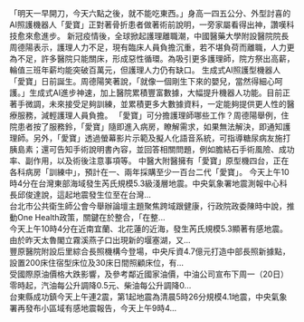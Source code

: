 
「明天一早開刀，今天六點之後，就不能吃東西。」身高一四五公分、外型討喜的AI照護機器人「愛寶」正對著骨折患者做著術前說明，一旁家屬看得出神，讚嘆科技愈來愈進步。
新冠疫情後，全球掀起護理離職潮，中國醫藥大學附設醫院院長周德陽表示，護理人力不足，現有臨床人員負擔沉重，若不堪負荷而離職，人力更為不足，許多醫院只能關床，形成惡性循環。為吸引更多護理師，院方祭出高薪，輪值三班年薪均能突破百萬元，但護理人力仍有缺口。
生成式AI照護型機器人「愛寶」日前誕生。周德陽笑著說，「就像一個剛生下來的嬰兒，當然得細心呵護。」生成式AI進步神速，加上醫院累積豐富數據，大幅提升機器人功能。目前正著手微調，未來接受足夠訓練，並累積更多大數據資料，一定能夠提供更人性的醫療服務，減輕護理人員負擔。
「愛寶」可分擔護理師哪些工作？周德陽舉例，住院患者按了服務鈴，「愛寶」隨即進入病房，瞭解需求，如果無法解決，即通知護理師。另外，「愛寶」透過螢幕影片示範及擬人化語音系統，可指導糖尿病友施打胰島素；還可告知手術說明書內容，並回答相關問題，例如膽結石手術風險、成功率、副作用，以及術後注意事項等。
中醫大附醫擁有「愛寶」原型機四台，正在各科病房「訓練中」，預計在一、兩年採購至少一百台二代「愛寶」。
                    今天上午10時4分在台灣東部海域發生芮氏規模5.3級淺層地震。中央氣象署地震測報中心科長邱俊達說，這起地震發生位至在台灣...                  
                    台北市公共衛生師公會今舉辦論壇主題聚焦跨域跟健康，行政院政委陳時中說，推動One Health政策，關鍵在於整合，「在整...                  
                    今天上午10時4分在近南宜蘭、北花蓮的近海，發生芮氏規模5.3顯著有感地震。由於昨天太魯閣立霧溪燕子口出現新的堰塞湖，又...                  
                    豐原醫院附設后里綜合長照機構今登場，中央斥資4.7億元打造中部長照新據點，設置200床住宿型床位及30床日間照顧床位，有...                  
                    受國際原油價格大跌影響，及參考鄰近國家油價，中油公司宣布下周一（20日）零時起，汽油每公升調降0.5元、柴油每公升調降0...                  
                    台東縣成功鎮今天上午連2震，第1起地震為清晨5時26分規模4.1地震，中央氣象署再發布小區域有感地震報告，今天上午9時4...                  